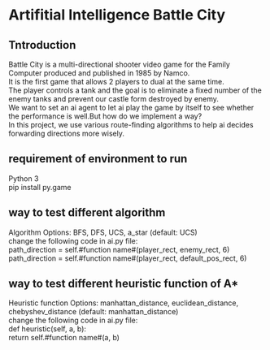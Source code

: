 # Artifitial Intelligence Battle City
Tntroduction
--------

Battle City is a multi-directional shooter video game for
the Family Computer produced and published in 1985 by
Namco.  
It is the first game that allows 2 players to dual at
the same time.  
The player controls a tank and the goal is
to eliminate a fixed number of the enemy tanks and prevent
our castle form destroyed by enemy.  
We want to set an ai
agent to let ai play the game by itself to see whether the
performance is well.But how do we implement a way?  
In this project, we use various route-finding algorithms to help
ai decides forwarding directions more wisely.


requirement of environment to run 
--------
Python 3  
pip install py.game   

way to test different algorithm
--------
Algorithm Options: BFS, DFS, UCS, a_star (default: UCS)  
change the following code in ai.py file:  
path_direction = self.#function name#(player_rect, enemy_rect, 6)  
path_direction = self.#function name#(player_rect, default_pos_rect, 6)    

way to test different heuristic function of A*
--------
Heuristic function Options: manhattan_distance, euclidean_distance, chebyshev_distance (default: manhattan_distance)  
change the following code in ai.py file:  
def heuristic(self, a, b):  
    return self.#function name#(a, b)  


